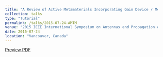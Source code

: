 ```yaml
---
title: "A Review of Active Metamaterials Incorporating Gain Device / Medium"
collection: talks
type: "Tutorial"
permalink: /talks/2015-07-24-AMTM
venue: "2015 IEEE International Symposium on Antennas and Propagation and North American Radio Science Meeting"
date: 2015-07-24
location: "Vancouver, Canada"
---
```


[Preview PDF](https://docs.google.com/viewer?url=https://dako2.github.io/files/Tang_URSI2015.pdf)